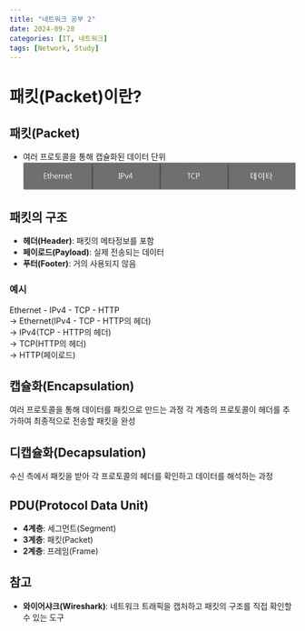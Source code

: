```yaml
---
title: "네트워크 공부 2"
date: 2024-09-20
categories: [IT, 네트워크]
tags: [Network, Study]
---
```


# 패킷(Packet)이란?

## 패킷(Packet)

- 여러 프로토콜을 통해 캡슐화된 데이터 단위  
  ![](assets/img/네트워크%20공부/2-1.jpg)

## 패킷의 구조

- **헤더(Header)**: 패킷의 메타정보를 포함
- **페이로드(Payload)**: 실제 전송되는 데이터
- **푸터(Footer)**: 거의 사용되지 않음

### 예시

Ethernet - IPv4 - TCP - HTTP  
→ Ethernet(IPv4 - TCP - HTTP의 헤더)  
→ IPv4(TCP - HTTP의 헤더)  
→ TCP(HTTP의 헤더)  
→ HTTP(페이로드)

## 캡슐화(Encapsulation)

여러 프로토콜을 통해 데이터를 패킷으로 만드는 과정
각 계층의 프로토콜이 헤더를 추가하여 최종적으로 전송할 패킷을 완성

## 디캡슐화(Decapsulation)

수신 측에서 패킷을 받아 각 프로토콜의 헤더를 확인하고 데이터를 해석하는 과정

## PDU(Protocol Data Unit)

- **4계층**: 세그먼트(Segment)
- **3계층**: 패킷(Packet)
- **2계층**: 프레임(Frame)

## 참고

- **와이어샤크(Wireshark)**: 네트워크 트래픽을 캡처하고 패킷의 구조를 직접 확인할 수 있는 도구
